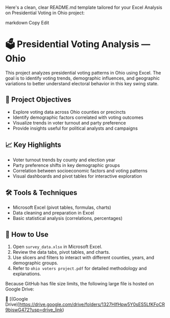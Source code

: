 Here's a clean, clear README.md template tailored for your Excel Analysis on Presidential Voting in Ohio project:

markdown
Copy
Edit
# 🗳️ Presidential Voting Analysis — Ohio

This project analyzes presidential voting patterns in Ohio using Excel. The goal is to identify voting trends, demographic influences, and geographic variations to better understand electoral behavior in this key swing state.

## 🎯 Project Objectives

- Explore voting data across Ohio counties or precincts
- Identify demographic factors correlated with voting outcomes
- Visualize trends in voter turnout and party preference
- Provide insights useful for political analysts and campaigns

## 📈 Key Highlights

- Voter turnout trends by county and election year
- Party preference shifts in key demographic groups
- Correlation between socioeconomic factors and voting patterns
- Visual dashboards and pivot tables for interactive exploration

## 🛠️ Tools & Techniques

- Microsoft Excel (pivot tables, formulas, charts)
- Data cleaning and preparation in Excel
- Basic statistical analysis (correlations, percentages)

## 🚀 How to Use

1. Open `survey_data.xlsx` in Microsoft Excel.
2. Review the data tabs, pivot tables, and charts.
3. Use slicers and filters to interact with different counties, years, and demographic groups.
4. Refer to `ohio voters project.pdf` for detailed methodology and explanations.

Because GitHub has file size limits, the following large file is hosted on Google Drive:

📂 [(Google Drive)]https://drive.google.com/drive/folders/1327HIfHpw5Y0sES5LfKFoCR9bjswG472?usp=drive_link)
